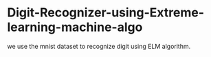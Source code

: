 # Digit-Recognizer-using-Extreme-learning-machine-algo
we use the mnist dataset to recognize digit using ELM algorithm.
